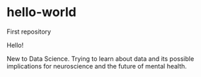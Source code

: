 # hello-world
First repository 

Hello! 

New to Data Science. Trying to learn about data and its possible implications for neuroscience and the future of mental health.  
